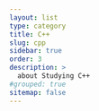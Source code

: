 ```yaml
---
layout: list
type: category
title: C++
slug: cpp
sidebar: true
order: 3
description: >
  about Studying C++ 
#grouped: true
sitemap: false
---
```

